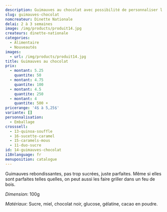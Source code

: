 ```yaml
---
description: Guimauves au chocolat avec possibilité de personnaliser l'emballage
slug: guimauves-chocolat
nomcreateur: Dinette Nationale
delai: 2 à 3 semaines
image: /img/products/produit14.jpg
createurs: dinette-nationale
categories:
  - Alimentaire
  - Nouveautés
images:
  - url: /img/products/produit14.jpg
title: Guimauves au chocolat
prix:
  - montant: 5.25
    quantite: 50
  - montant: 4.75
    quantite: 100
  - montant: 4.5
    quantite: 250
  - montant: 4
    quantite: 500 +
pricerange: '4$ à 5,25$'
variante: []
personnalisation:
  - Emballage
crosssell:
  - 13-quinoa-souffle
  - 16-sucette-caramel
  - 15-caramels-mous
  - 11-duo-sucre
id: 14-guimauves-chocolat
i18nlanguage: fr
menuposition: catalogue
---
```

Guimauves rebondissantes, pas trop sucrées, juste parfaites. Même si elles sont parfaites telles quelles, on peut aussi les faire griller dans un feu de bois.

_Dimension_: 100g

_Matériaux_: Sucre, miel, chocolat noir, glucose, gélatine, cacao en poudre.


